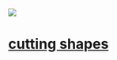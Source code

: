 #

# ![](https://www.youtube.com/watch?v=Oy9V_4im0wg)

# [cutting shapes](https://www.youtube.com/watch?v=Oy9V_4im0wg)
